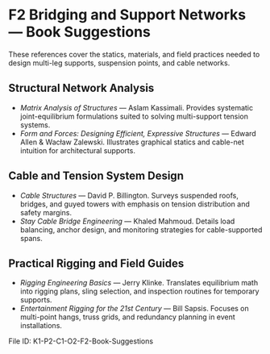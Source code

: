 # F2 Bridging and Support Networks — Book Suggestions

These references cover the statics, materials, and field practices needed to design multi-leg supports, suspension points, and cable networks.

## Structural Network Analysis
- *Matrix Analysis of Structures* — Aslam Kassimali. Provides systematic joint-equilibrium formulations suited to solving multi-support tension systems.
- *Form and Forces: Designing Efficient, Expressive Structures* — Edward Allen & Wacław Zalewski. Illustrates graphical statics and cable-net intuition for architectural supports.

## Cable and Tension System Design
- *Cable Structures* — David P. Billington. Surveys suspended roofs, bridges, and guyed towers with emphasis on tension distribution and safety margins.
- *Stay Cable Bridge Engineering* — Khaled Mahmoud. Details load balancing, anchor design, and monitoring strategies for cable-supported spans.

## Practical Rigging and Field Guides
- *Rigging Engineering Basics* — Jerry Klinke. Translates equilibrium math into rigging plans, sling selection, and inspection routines for temporary supports.
- *Entertainment Rigging for the 21st Century* — Bill Sapsis. Focuses on multi-point hangs, truss grids, and redundancy planning in event installations.

File ID: K1-P2-C1-O2-F2-Book-Suggestions
